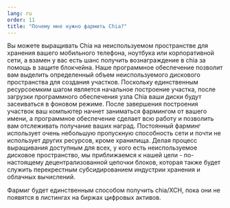 ```yaml
---
lang: ru
order: 11
title: "Почему мне нужно фармить Chia?"
---
```


Вы можете выращивать Chia на неиспользуемом пространстве для хранения вашего мобильного телефона, ноутбука или корпоративной сети, а взамен у вас есть шанс получить вознаграждение в chia за помощь в защите блокчейна. Наше программное обеспечение позволит вам выделить определенный объем неиспользуемого дискового пространства для создания участков. Поскольку единственным ресурсоемким шагом является начальное построение участка, после загрузки программного обеспечения узла Chia ваши диски будут засеиваться в фоновом режиме. После завершения построения участвок ваш компьютер начнет заниматься фармингом от вашего имени, а программное обеспечение сделает всю работу и позволить вам отслеживать получание ваших наград. Постоянный фарминг использует очень небольшую пропускную способность сети и почти не использует других ресурсов, кроме хранилища. Делая процесс выращивания доступным для всех, у кого есть неиспользуемое дисковое пространство, мы приближаемся к нашей цели - по-настоящему децентрализованной цепочки блоков, которая также будет служить перекрестным субсидированием индустрии хранения и облачных вычислений.

Фармиг будет единственным способом получить chia/XCH, пока они не появятся в листингах на биржах цифровых активов.